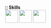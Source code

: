 ` 🌿 ` **Skills** <br>
<img src="https://i.postimg.cc/SxW3nTdX/file-type-html-icon-130541.webp" width="40px"> <img src="https://i.postimg.cc/C1663Wh2/file-type-css-icon-130661.webp" width="40px"> <img src="https://i.postimg.cc/hjQNJZkK/file-type-python-icon-130221.png" width="40px">
